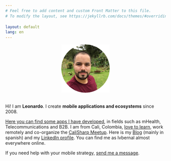 ```yaml
---
# Feel free to add content and custom Front Matter to this file.
# To modify the layout, see https://jekyllrb.com/docs/themes/#overriding-theme-defaults

layout: default
lang: en
---
```


<center>
    <img src="/images/profile.png" height="152" />
    <br/><br/>
</center>

Hi! I am __Leonardo__. I create __mobile applications and ecosystems__ since 2008.

[Here you can find some apps I have developed](/apps), in fields such as mHealth, Telecommunications and B2B. I am from Cali, Colombia, [love to learn](/tech), work remotely and co-organize the [CaliSharp Meetup](https://www.meetup.com/CaliSharpCO/). Here is my [Blog](https://blog.lvbernal.com/) (mainly in spanish) and my [LinkedIn profile](https://www.linkedin.com/in/lvbernal/). You can find me as lvbernal almost everywhere online.

If you need help with your mobile strategy, [send me a message](https://www.linkedin.com/in/lvbernal/).
